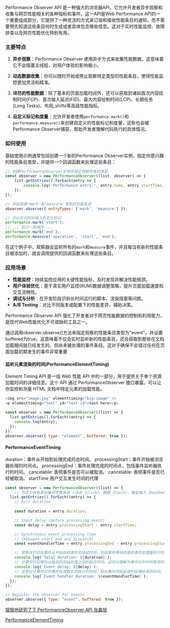 Performance Observer API 是一种强大的浏览器API，它允许开发者异步观察和收集与网页性能相关的各种指标和事件。这一API是Web Performance API的一个重要组成部分，它提供了一种灵活的方式来订阅和接收性能条目的通知，而不需要预先知道这些条目何时生成或者具体包含哪些信息。这对于实时性能监控、故障排查以及网页性能优化特别有用。

### 主要特点

1. **异步观察**：Performance Observer 使用异步方式来收集性能数据，这意味着它不会阻塞主线程，对用户体验的影响极小。

2. **动态数据收集**：你可以随时开始或停止观察特定类型的性能条目，使得性能监控更加灵活和精准。

3. **详尽的性能数据**：除了基本的页面加载时间外，还可以获取到诸如首次内容绘制时间(FCP)、首次输入延迟(FID)、最大内容绘制时间(LCP)、长期任务(Long Tasks)、布局_shifts等高级性能指标。

4. **自定义标记和度量**：允许开发者使用`performance.mark()`和`performance.measure()`来创建自定义的性能标记和度量，这些也会被Performance Observer捕获，帮助开发者理解代码执行的具体情况。

### 如何使用

基础使用示例通常包括创建一个新的Performance Observer实例，指定你感兴趣的性能条目类型，并提供一个回调函数来处理这些条目：

```javascript
// 创建PerformanceObserver实例并指定观察的条目类型
const observer = new PerformanceObserver((list, observer) => {
    list.getEntries().forEach(entry => {
        console.log('Performance entry:', entry.name, entry.startTime, entry.duration);
    });
});

// 开始观察'mark'和'measure'类型的性能条目
observer.observe({ entryTypes: ['mark', 'measure'] });

// 可以在代码中插入自定义标记
performance.mark('start');
// ... 执行一些操作 ...
performance.mark('end');
performance.measure('operation', 'start', 'end');
```

在这个例子中，观察器会监听所有的`mark`和`measure`事件，并且每当有新的性能条目被添加时，就会调用提供的回调函数来处理这些条目。

### 应用场景

- **性能监控**：持续监控应用的关键性能指标，及时发现并解决性能瓶颈。
- **用户体验优化**：基于真实用户监控(RUM)数据调整策略，提升页面加载速度和交互流畅性。
- **调试与分析**：在开发阶段识别长时间运行的脚本、渲染阻塞等问题。
- **A/B Testing**：对比不同版本或配置下的性能差异，辅助决策。

Performance Observer API 强化了开发者对于网页性能数据的控制和利用能力，是现代Web性能优化不可或缺的工具之一。

通过调用observer.observe()方法来指定观察的性能条目类型为"event"，并设置buffered为true。这意味着不仅会实时监听新的性能条目，还会获取到那些在文档加载期间就已经发生的、但尚未被处理的事件条目。这对于确保不会错过任何在页面加载初期发生的事件非常重要

#### 监听元素渲染的时间(PerformanceElementTiming)

Element Timing API 是一组 Web 性能 API 中的一部分，用于提供关于单个资源加载时间的详细信息。这个 API 通过 PerformanceObserver 接口暴露，可以让你监控和测量 HTML 文档中特定元素的加载性能。

```js
<img src="image.jpg" elementtiming="big-image" />
<p elementtiming="text" id="text-id">text here</p>

const observer = new PerformanceObserver((list) => {
  list.getEntries().forEach((entry) => {
    console.log(entry);
  });
});
observer.observe({ type: "element", buffered: true });

```

#### PerformanceEventTiming

duration：事件从开始到处理完成的总时间。
processingStart：事件开始被浏览器处理的时间点。
processingEnd：事件处理完成的时间点，包括事件监听器执行的时间。
cancelable: 表明事件是否可以被取消。
cancelable: 表明事件是否已经被取消。
startTime 用户交互发生时间的代理

```js
const observer = new PerformanceObserver((list) => {
    // 包含了所有新收集的性能条目 (点击（click）、触摸（touch）、键盘输入（keydown、keyup）等直接与用户交互的行为)
  list.getEntries().forEach((entry) => {
    // Full duration
    
    const duration = entry.duration; 

    // Input delay (before processing event)
    const delay = entry.processingStart - entry.startTime;

    // Synchronous event processing time
    // (between start and end dispatch)
    const eventHandlerTime = entry.processingEnd - entry.processingStart;

    // 获取并打印出事件从开始到结束的总持续时间，包括事件等待处理和事件处理器执行的时间
    console.log(`Total duration: ${duration}`);
    // 计算并打印事件从触发到开始处理之间的延迟时间。这可以理解为事件队列中的等待时间。
    console.log(`Event delay: ${delay}`);
    // 这部分计算并打印事件处理器实际执行的时间，即从事件开始处理到处理结束的时间。
    console.log(`Event handler duration: ${eventHandlerTime}`);
  });
});

// Register the observer for events
observer.observe({ type: "event", buffered: true });
```

[狠狠地研究了下 PerformanceObserver API 张鑫旭](https://www.zhangxinxu.com/wordpress/2023/08/js-performanceobserver-api/)

[PerformanceElementTiming](https://developer.mozilla.org/en-US/docs/Web/API/PerformanceElementTiming)

